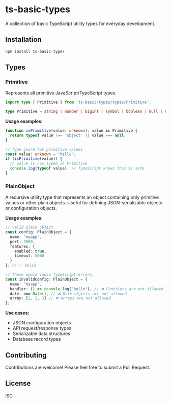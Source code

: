 # ts-basic-types

A collection of basic TypeScript utility types for everyday development.

## Installation

```bash
npm install ts-basic-types
```

## Types

### Primitive

Represents all primitive JavaScript/TypeScript types.

```typescript
import type { Primitive } from 'ts-basic-types/types/Primitive';

type Primitive = string | number | bigint | symbol | boolean | null | undefined;
```

**Usage examples:**

```typescript
function isPrimitive(value: unknown): value is Primitive {
  return typeof value !== 'object' || value === null;
}

// Type guard for primitive values
const value: unknown = "hello";
if (isPrimitive(value)) {
  // value is now typed as Primitive
  console.log(typeof value); // TypeScript knows this is safe
}
```

### PlainObject

A recursive utility type that represents an object containing only primitive values or other plain objects. Useful for defining JSON-serializable objects or configuration objects.

**Usage examples:**

```typescript
// Valid plain object
const config: PlainObject = {
  name: "myapp",
  port: 3000,
  features: {
    enabled: true,
    timeout: 5000
  }
}; // ✅ Valid

// These would cause TypeScript errors:
const invalidConfig: PlainObject = {
  name: "myapp",
  handler: () => console.log("hello"), // ❌ Functions are not allowed
  date: new Date(), // ❌ Date objects are not allowed
  array: [1, 2, 3] // ❌ Arrays are not allowed
};
```

**Use cases:**
- JSON configuration objects
- API request/response types
- Serializable data structures
- Database record types

## Contributing

Contributions are welcome! Please feel free to submit a Pull Request.

## License

ISC
